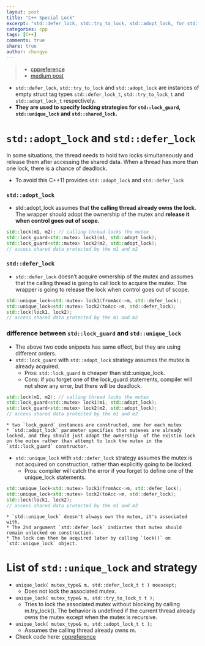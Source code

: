 ```yaml
---
layout: post
title: "C++ Special Lock"
excerpt: "std::defer_lock, std::try_to_lock, std::adopt_lock, for std::lock_guard, std::unique_lock and std::shared_lock."
categories: cpp
tags: [C++]
comments: true
share: true
author: chungyu
---
```

> * [cppreference](http://en.cppreference.com/w/cpp/thread/lock_tag)
> * [medium post](https://medium.com/@asitdhal/c-11-locking-strategy-adopt-lock-and-defer-lock-eeedf76a2689)

* `std::defer_lock`, `std::try_to_lock` and `std::adopt_lock` are instances of empty struct tag types `std::defer_lock_t`, `std::try_to_lock_t` and `std::adopt_lock_t` respectively.
* **They are used to specify locking strategies for `std::lock_guard`, `std::unique_lock` and `std::shared_lock`.**


# `std::adopt_lock` and `std::defer_lock`
In some situations, the thread needs to hold two locks simultaneously and release them after accessing the shared data. When a thread has more than one lock, there is a chance of deadlock.
* To avoid this C++11 provides `std::adopt_lock` and `std::defer_lock`


### `std::adopt_lock`
* std::adopt_lock assumes that **the calling thread already owns the lock**. The wrapper should adopt the ownership of the mutex and **release it when control goes out of scope.**

```cpp
std::lock(m1, m2); // calling thread locks the mutex
std::lock_guard<std::mutex> lock1(m1, std::adopt_lock);    
std::lock_guard<std::mutex> lock2(m2, std::adopt_lock);
// access shared data protected by the m1 and m2
```

### `std::defer_lock`
* `std::defer_lock` doesn’t acquire ownership of the mutex and assumes that the calling thread is going to call lock to acquire the mutex. The wrapper is going to release the lock when control goes out of scope.

```cpp
std::unique_lock<std::mutex> lock1(fromAcc->m, std::defer_lock);
std::unique_lock<std::mutex> lock2(toAcc->m, std::defer_lock);
std::lock(lock1, lock2);
// access shared data protected by the m1 and m2
```

### difference between `std::lock_guard` and `std::unique_lock`
* The above two code snippets has same effect, but they are using different orders.
* `std::lock_guard` with `std::adopt_lock` strategy assumes the mutex is already acquired.
	* Pros: `std::lock_guard` is cheaper than std::unique_lock.
	* Cons: if you forget one of the lock_guard statements, compiler will not show any error, but there will be deadlock.

```cpp
std::lock(m1, m2); // calling thread locks the mutex
std::lock_guard<std::mutex> lock1(m1, std::adopt_lock);    
std::lock_guard<std::mutex> lock2(m2, std::adopt_lock);
// access shared data protected by the m1 and m2
```
	* two `lock_guard` instances are constructed, one for each mutex
	* `std::adopt_lock` parameter specifies that mutexes are already locked, and they should just adopt the ownership  of the existin lock on the mutex rather than attempt to lock the mutex in the `std::lock_guard` constructor.

* `std::unique_lock` with `std::defer_lock` strategy assumes the mutex is not acquired on construction, rather than explicitly going to be locked.
	* Pros: compiler will catch the error if you forget to define one of the unique_lock statements.

```cpp
std::unique_lock<std::mutex> lock1(fromAcc->m, std::defer_lock);
std::unique_lock<std::mutex> lock2(toAcc->m, std::defer_lock);
std::lock(lock1, lock2);
// access shared data protected by the m1 and m2
```
	* `std::unique_lock` doesn't always own the mutex, it's associated with.
	* The 2nd argument `std::defer_lock` indiactes that mutex should remain unlocked on construction.
	* The lock can then be acquired later by calling `lock()` on `std::unique_lock` object.


# List of `std::unique_lock` and strategy
* `unique_lock( mutex_type& m, std::defer_lock_t t ) noexcept;`
	* Does not lock the associated mutex.
* `unique_lock( mutex_type& m, std::try_to_lock_t t );`
	* Tries to lock the associated mutex without blocking by calling m.try_lock(). The behavior is undefined if the current thread already owns the mutex except when the mutex is recursive.
* `unique_lock( mutex_type& m, std::adopt_lock_t t );`
	* Assumes the calling thread already owns m.
* Check code here: [cppreference](http://en.cppreference.com/w/cpp/thread/unique_lock/unique_lock)
